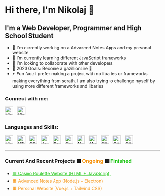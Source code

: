 <b><h1>Hi there, I'm Nikolaj 👋 </h1></b>



## I'm a Web Developer, Programmer and High School Student

- 🔭 I'm currently working on a Advanced Notes Apps and my personal website
- 🌱 I’m currently learning different JavaScript frameworks
- 👯 I’m looking to collaborate with other developers
- 🥅 2023 Goals: Become a gazillionaire 💸
- ⚡ Fun fact: I prefer making a project with no libaries or frameworks making everything from scrath. I am also trying to challenge myself by using more different frameworks and libaries


### Connect with me:
<a href="https://mail.google.com/mail/u/1/#inbox?compose=GTvVlcSHvbQzfbjHqSfWktXxCSsGTzQbFJDQBjTzXZvGZnDBSwXdzwchSRkgMGDnNkjZvbxzLhpss"><img align="left" alt="Visual Studio Code" width="26px" src="https://static-00.iconduck.com/assets.00/gmail-icon-256x256-g32f2css.png" style="padding-right:10px;" /></a>
<a href="https://www.messenger.com/t/100036477218540/"><img align="left" alt="Visual Studio Code" width="26px" src="https://upload.wikimedia.org/wikipedia/commons/thumb/b/be/Facebook_Messenger_logo_2020.svg/640px-Facebook_Messenger_logo_2020.svg.png" style="padding-right:10px;" /></a>
</br></br>


### Languages and Skills:

<img align="left" alt="Visual Studio Code" width="26px" src="https://cdn.jsdelivr.net/gh/devicons/devicon/icons/vscode/vscode-original.svg" style="padding-right:10px;" />
<img align="left" alt="HTML5" width="26px" src="https://cdn.jsdelivr.net/gh/devicons/devicon/icons/html5/html5-original.svg" style="padding-right:10px;" />
<img align="left" alt="CSS3" width="26px" src="https://cdn.jsdelivr.net/gh/devicons/devicon/icons/css3/css3-original.svg" style="padding-right:10px;" />
<img align="left" alt="JavaScript" width="26px" src="https://cdn.jsdelivr.net/gh/devicons/devicon/icons/javascript/javascript-original.svg" style="padding-right:10px;" />
<img align="left" alt="React" width="26px" src="https://cdn.jsdelivr.net/gh/devicons/devicon/icons/react/react-original.svg" style="padding-right:10px;" />
<img align="left" alt="GraphQL" width="26px" src="https://cdn.jsdelivr.net/gh/devicons/devicon/icons/graphql/graphql-plain.svg" style="padding-right:10px;" />
<img align="left" alt="Node.js" width="26px" src="https://cdn.jsdelivr.net/gh/devicons/devicon/icons/nodejs/nodejs-original.svg" style="padding-right:10px;" />
<img align="left" alt="MySQL" width="26px" src="https://cdn.jsdelivr.net/gh/devicons/devicon/icons/mysql/mysql-original.svg" style="padding-right:10px;" />
<img align="left" alt="Git" width="26px" src="https://cdn.jsdelivr.net/gh/devicons/devicon/icons/git/git-original.svg" style="padding-right:10px;" />
<img align="left" alt="GitHub" width="26px" src="https://user-images.githubusercontent.com/3369400/139447912-e0f43f33-6d9f-45f8-be46-2df5bbc91289.png" style="padding-right:10px;" />
<img align="left" alt="GitHub" width="26px" src="https://user-images.githubusercontent.com/3369400/139448065-39a229ba-4b06-434b-bc67-616e2ed80c8f.png" style="padding-right:10px;" />

<br />
<br />


---

### Current And Recent Projects 🟧 <a style="color: #f79616;text-decoration:none;">Ongoing<a> 🟩 <a style="color: #24c71c;text-decoration:none;">Finished</a> 
* <a style="color: #24c71c" href="https://nikolajraskcasino.netlify.app/games/roulette.html">🟩 Casino Roulette Website (HTML + JavaScript)</a>
* <a style="color: #f79616">🟧 Advanced Notes App (Node.js + Electron)</a>
* <a style="color: #f79616">🟧 Personal Website (Vue.js + Tailwind CSS)</a>
